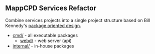 ## MappCPD Services Refactor

Combine services projects into a single project structure based on Bill Kennedy's 
[package oriented design](https://www.goinggo.net/2017/02/package-oriented-design.html).


* [cmd/](/cmd/README.md) - all executable packages
  * [webd/](/cmd/webd/README.md) - web server (api)
* [internal/](/internal/README.md) - in-house packages
